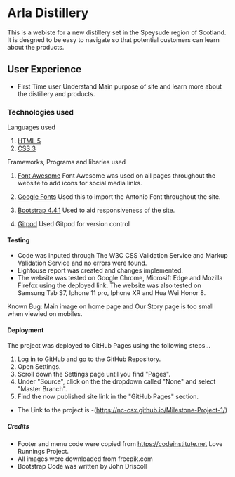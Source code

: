 

# Arla Distillery

This is a webiste for a new distillery set in the Speysude region of Scotland. It is desgned to be easy to navigate so that potential customers can learn about the products.

## User Experience
* First Time user
Understand Main purpose of site and learn more about the distillery and products.

### Technologies used
Languages used
1. [HTML 5](https://html.spec.whatwg.org/multipage/)
2. [CSS 3](https://www.w3.org/Style/CSS/Overview.en.html)

Frameworks, Programs and libaries used

1. [Font Awesome](https://fontawesome.com/)
 Font Awesome was used on all pages throughout the website to add icons for social media links.
2. [Google Fonts](https://fonts.google.com/) 
Used this to import the Antonio Font throughout the site.

3. [Bootstrap 4.4.1](https://getbootstrap.com/docs/4.4/getting-started/introduction/)
Used to aid responsiveness of the site.
4. [Gitpod](gitpod.io/) Used Gitpod for version control

#### Testing
* Code was inputed through The W3C CSS Validation Service and  Markup Validation Service and no errors were found.
* Lightouse report was created and changes implemented.
* The website was tested on Google Chrome, Microsift Edge and Mozilla Firefox using the deployed link.
The website was also tested on Samsung Tab S7, Iphone 11 pro,  Iphone XR and Hua Wei Honor 8. 

Known Bug: Main image on home page and Our Story page is too small when viewied on mobiles.

#### Deployment
The project was deployed to GitHub Pages using the following steps...

1. Log in to GitHub and go to the GitHub Repository.
2. Open Settings.
3. Scroll down the Settings page until you find "Pages".
4. Under "Source", click on the the dropdown called "None" and select "Master Branch".
5. Find the now published site link in the "GitHub Pages" section.

* The Link to the project is -(https://nc-csx.github.io/Milestone-Project-1/)

##### Credits
* Footer and menu code were copied from https://codeinstitute.net Love Runnings Project.
* All images were downloaded from freepik.com
* Bootstrap Code was written by John Driscoll 

